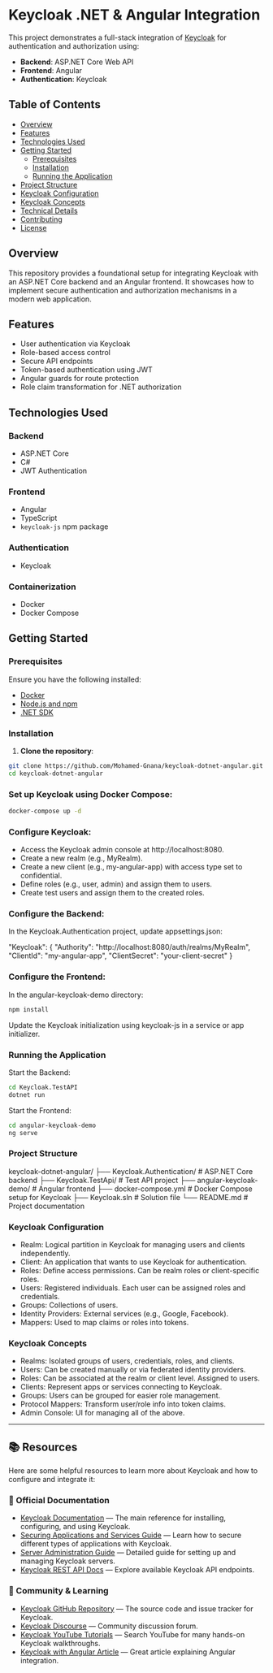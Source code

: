 # Keycloak .NET & Angular Integration

This project demonstrates a full-stack integration of [Keycloak](https://www.keycloak.org/) for authentication and authorization using:

- **Backend**: ASP.NET Core Web API  
- **Frontend**: Angular  
- **Authentication**: Keycloak  

## Table of Contents

- [Overview](#overview)
- [Features](#features)
- [Technologies Used](#technologies-used)
- [Getting Started](#getting-started)
  - [Prerequisites](#prerequisites)
  - [Installation](#installation)
  - [Running the Application](#running-the-application)
- [Project Structure](#project-structure)
- [Keycloak Configuration](#keycloak-configuration)
- [Keycloak Concepts](#keycloak-concepts)
- [Technical Details](#technical-details)
- [Contributing](#contributing)
- [License](#license)

## Overview

This repository provides a foundational setup for integrating Keycloak with an ASP.NET Core backend and an Angular frontend. It showcases how to implement secure authentication and authorization mechanisms in a modern web application.

## Features

- User authentication via Keycloak
- Role-based access control
- Secure API endpoints
- Token-based authentication using JWT
- Angular guards for route protection
- Role claim transformation for .NET authorization

## Technologies Used

### Backend
- ASP.NET Core
- C#
- JWT Authentication

### Frontend
- Angular
- TypeScript
- `keycloak-js` npm package

### Authentication
- Keycloak

### Containerization
- Docker
- Docker Compose

## Getting Started

### Prerequisites

Ensure you have the following installed:

- [Docker](https://www.docker.com/get-started)
- [Node.js and npm](https://nodejs.org/)
- [.NET SDK](https://dotnet.microsoft.com/download)

### Installation

1. **Clone the repository**:

```bash
git clone https://github.com/Mohamed-Gnana/keycloak-dotnet-angular.git
cd keycloak-dotnet-angular
```

### Set up Keycloak using Docker Compose:

```bash
docker-compose up -d
```

### Configure Keycloak:

- Access the Keycloak admin console at http://localhost:8080.
- Create a new realm (e.g., MyRealm).
- Create a new client (e.g., my-angular-app) with access type set to confidential.
- Define roles (e.g., user, admin) and assign them to users.
- Create test users and assign them to the created roles.

### Configure the Backend:

In the Keycloak.Authentication project, update appsettings.json:

"Keycloak": {
  "Authority": "http://localhost:8080/auth/realms/MyRealm",
  "ClientId": "my-angular-app",
  "ClientSecret": "your-client-secret"
}

### Configure the Frontend:

In the angular-keycloak-demo directory:

```bash
npm install
```
Update the Keycloak initialization using keycloak-js in a service or app initializer.

### Running the Application
Start the Backend:

```bash
cd Keycloak.TestAPI
dotnet run
```
Start the Frontend:

```bash
cd angular-keycloak-demo
ng serve
```
### Project Structure

keycloak-dotnet-angular/
├── Keycloak.Authentication/       # ASP.NET Core backend
├── Keycloak.TestApi/              # Test API project
├── angular-keycloak-demo/         # Angular frontend
├── docker-compose.yml             # Docker Compose setup for Keycloak
├── Keycloak.sln                   # Solution file
└── README.md                      # Project documentation

### Keycloak Configuration
- Realm: Logical partition in Keycloak for managing users and clients independently.
- Client: An application that wants to use Keycloak for authentication.
- Roles: Define access permissions. Can be realm roles or client-specific roles.
- Users: Registered individuals. Each user can be assigned roles and credentials.
- Groups: Collections of users.
- Identity Providers: External services (e.g., Google, Facebook).
- Mappers: Used to map claims or roles into tokens.

### Keycloak Concepts
- Realms: Isolated groups of users, credentials, roles, and clients.
- Users: Can be created manually or via federated identity providers.
- Roles: Can be associated at the realm or client level. Assigned to users.
- Clients: Represent apps or services connecting to Keycloak.
- Groups: Users can be grouped for easier role management.
- Protocol Mappers: Transform user/role info into token claims.
- Admin Console: UI for managing all of the above.

---

## 📚 Resources

Here are some helpful resources to learn more about Keycloak and how to configure and integrate it:

### 🔗 Official Documentation

- [Keycloak Documentation](https://www.keycloak.org/documentation) — The main reference for installing, configuring, and using Keycloak.
- [Securing Applications and Services Guide](https://www.keycloak.org/docs/latest/securing_apps/) — Learn how to secure different types of applications with Keycloak.
- [Server Administration Guide](https://www.keycloak.org/docs/latest/server_admin/) — Detailed guide for setting up and managing Keycloak servers.
- [Keycloak REST API Docs](https://www.keycloak.org/docs-api/21.1.1/rest-api/index.html) — Explore available Keycloak API endpoints.

### 📘 Community & Learning

- [Keycloak GitHub Repository](https://github.com/keycloak/keycloak) — The source code and issue tracker for Keycloak.
- [Keycloak Discourse](https://keycloak.discourse.group/) — Community discussion forum.
- [Keycloak YouTube Tutorials](https://www.youtube.com/results?search_query=keycloak+tutorial) — Search YouTube for many hands-on Keycloak walkthroughs.
- [Keycloak with Angular Article]([https://www.baeldung.com/keycloak-angular](https://medium.com/%40syedabdullahrahman/keycloak-angular-integration-securing-angular-application-step-by-step-bd185333a304)) — Great article explaining Angular integration.

